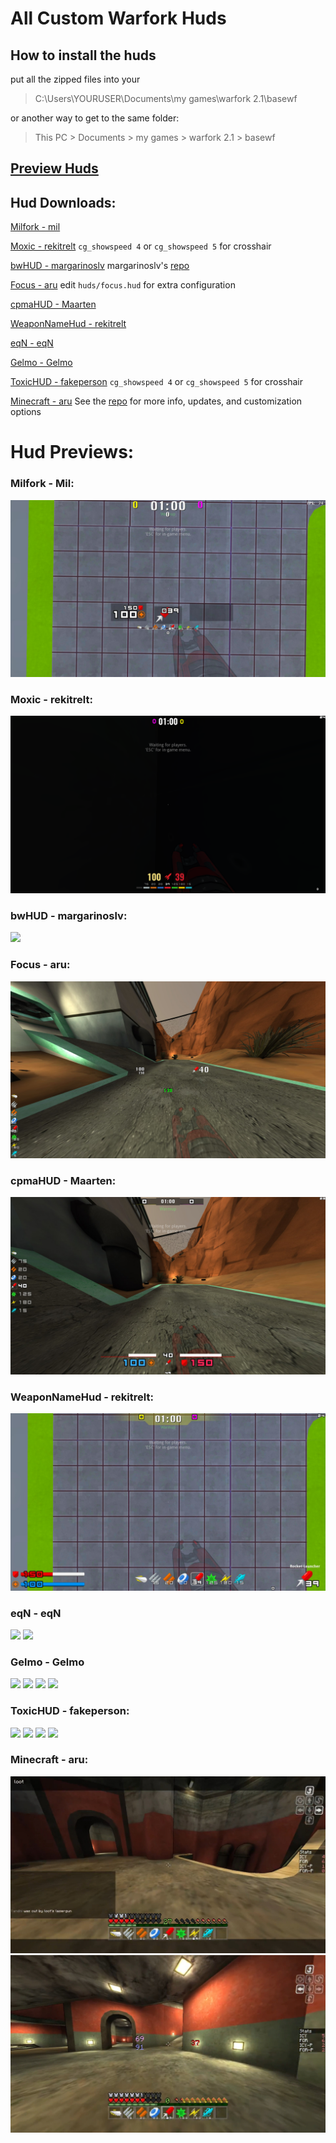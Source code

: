 # All Custom Warfork Huds
## How to install the huds
put all the zipped files into your
> C:\Users\YOURUSER\Documents\my games\warfork 2.1\basewf

or another way to get to the same folder:

> This PC > Documents > my games > warfork 2.1 > basewf

## [Preview Huds](https://github.com/rekitrelt/WarforkHuds/blob/main/Hud%20previews/README.md)
## Hud Downloads:

[//]: # (Suggestion, alphabetize these?)

[Milfork - mil](https://github.com/rekitrelt/WarforkHuds/releases/download/Release/milfork-mil.zip)

[Moxic - rekitrelt](https://github.com/rekitrelt/WarforkHuds/releases/download/Release/moxic-rekitrelt.zip)
`cg_showspeed 4` or `cg_showspeed 5` for crosshair

[bwHUD - margarinoslv](https://github.com/margarinoslv/bwHUD/raw/main/BWHUD.pk3) margarinoslv's [repo](https://github.com/margarinoslv/bwHUD)

[Focus - aru](https://github.com/rekitrelt/WarforkHuds/releases/download/Release/Focus-aru.zip)
edit `huds/focus.hud` for extra configuration

[cpmaHUD - Maarten](https://github.com/rekitrelt/WarforkHuds/releases/download/Release/cpmaHUD-Maarten.rar)

[WeaponNameHud - rekitrelt](https://github.com/rekitrelt/WarforkHuds/releases/download/Release/WeaponNameHud-rekitrelt.zip)

[eqN - eqN](https://github.com/rekitrelt/WarforkHuds/releases/download/Release/eqN-eqN.zip)

[Gelmo - Gelmo](https://github.com/rekitrelt/WarforkHuds/releases/download/Release/WarforkHuds-Gelmo.zip)

[ToxicHUD - fakeperson](https://github.com/rekitrelt/WarforkHuds/releases/download/Release/toxicHUD-fakeperson.zip)
`cg_showspeed 4` or `cg_showspeed 5` for crosshair

[Minecraft - aru](https://gitlab.com/arutonee1/warfork-minecraft-hud/-/raw/main/Minecraft.zip?ref_type=heads)
See the [repo](https://gitlab.com/arutonee1/warfork-minecraft-hud) for more info, updates, and customization options


# Hud Previews:

### Milfork - Mil:
![](https://github.com/rekitrelt/WarforkHuds/blob/main/Hud%20previews/milfork.jpg?raw=true)
### Moxic - rekitrelt:
![](https://github.com/rekitrelt/WarforkHuds/blob/main/Hud%20previews/Moxic.png?raw=true)
### bwHUD - margarinoslv:
![](https://user-images.githubusercontent.com/79981890/263778903-dcd87d51-9aa5-41f8-af00-b251fdf4974a.jpg)
### Focus - aru:
![](https://github.com/rekitrelt/WarforkHuds/blob/main/Hud%20previews/Focus.jpg?raw=true)
### cpmaHUD - Maarten:
![](https://github.com/rekitrelt/WarforkHuds/blob/main/Hud%20previews/cpma.jpg?raw=true)
### WeaponNameHud - rekitrelt:
![](https://github.com/rekitrelt/WarforkHuds/blob/main/Hud%20previews/WeaponNameHud.jpg?raw=true)
### eqN - eqN
![](https://cdn.discordapp.com/attachments/1144432352446136382/1145898008970530926/20230828150007_2.jpg)
![](https://cdn.discordapp.com/attachments/1144432352446136382/1145898070450634752/20230828150404_1.jpg)
### Gelmo - Gelmo
![](https://cdn.discordapp.com/attachments/1145541732554002556/1145811681012887673/20230828140525_1.jpg)
![](https://cdn.discordapp.com/attachments/1145541732554002556/1145810873936519290/20230828134540_1.jpg)
![](https://cdn.discordapp.com/attachments/1145541732554002556/1145810874217550066/20230828134953_1.jpg)
![](https://cdn.discordapp.com/attachments/1145541732554002556/1145810874460799086/20230828135658_1.jpg)
### ToxicHUD - fakeperson:
![](https://cdn.discordapp.com/attachments/1143609877575520438/1144503615491424316/1.jpg)
![](https://cdn.discordapp.com/attachments/1143609877575520438/1144503615738892328/2.jpg)
![](https://cdn.discordapp.com/attachments/1143609877575520438/1144503615982149723/3.jpg)
![](https://cdn.discordapp.com/attachments/1143609877575520438/1144503616196067379/4.jpg)
### Minecraft - aru:
![](https://github.com/rekitrelt/WarforkHuds/blob/main/Hud%20previews/Minecraft/1.jpg?raw=true)
![](https://github.com/rekitrelt/WarforkHuds/blob/main/Hud%20previews/Minecraft/2.jpg?raw=true)
